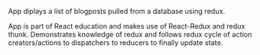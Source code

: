 App diplays a list of blogposts pulled from a database using redux.

App is part of React education and makes use of React-Redux and redux thunk. 
Demonstrates knowledge of redux and follows redux cycle of action creators/actions to dispatchers to reducers to finally update state.
